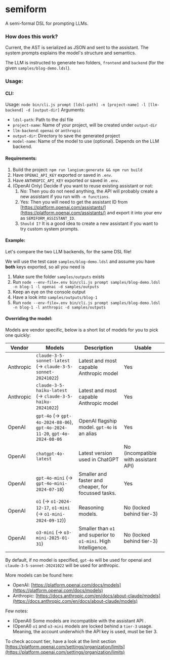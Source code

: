 semiform
===

A semi-formal DSL for prompting LLMs.

### How does this work?
Current, the AST is serialized as JSON and sent to the assistant.
The system prompts explains the model's structure and semantics.

The LLM is instructed to generate two folders, `frontend` and `backend` (for the given `samples/blog-demo.ldsl`).

### Usage:

#### CLI:
Usage: `node bin/cli.js prompt [ldsl-path] -n [project-name] -l [llm-backend] -d [output-dir]`
Arguments:
- `ldsl-path`: Path to the dsl file
- `project-name`: Name of your project, will be created under `output-dir`
- `llm-backend`: `openai` or `anthropic`
- `output-dir`: Directory to save the generated project
- `model-name`: Name of the model to use (optional). Depends on the LLM backend.

#### Requirements:
1. Build the project: `npm run langium:generate && npm run build`
2. Have `OPENAI_API_KEY` exported or saved in `.env`.
3. Have `ANTHROPIC_API_KEY` exported or saved in `.env`.
4. (OpenAI Only) Decide if you want to reuse existing assistant or not:
    1. No: Then you do not need anything, the API will probably create a new assistant if you run with `-m functions`.
    2. Yes: Then you will need to get the assistant ID from [https://platform.openai.com/assistants/](https://platform.openai.com/assistants/) and export it into your env as `SEMIFORM_ASSISTANT_ID`.
    3. `Should I?` It is a good idea to create a new assistant if you want to try custom system prompts.

#### Example:
Let's compare the two LLM backends, for the same DSL file!


We will use the test case `samples/blog-demo.ldsl` and assume you have **both** keys exported, so all you need is
1. Make sure the folder `samples/outputs` exists
2. Run `node --env-file=.env bin/cli.js prompt samples/blog-demo.ldsl -n blog-1 -l openai -d samples/outputs`
4. Keep an eye on the console output
5. Have a look into `samples/outputs/blog-1`
6. Run `node --env-file=.env bin/cli.js prompt samples/blog-demo.ldsl -n blog-1 -l anthropic -d samples/outputs`


#### Overriding the model:

Models are vendor specific, below is a short list of models for you to pick one quickly:

| Vendor | Models | Description | Usable |
|--------|-------|-------------|--------|
| Anthropic | `claude-3-5-sonnet-latest` (-> `claude-3-5-sonnet-20241022`) | Latest and most capable Anthropic model | Yes |
| Anthropic | `claude-3-5-haiku-latest` (-> `claude-3-5-haiku-20241022`) | Latest and most capable Anthropic model | Yes |
| OpenAI | `gpt-4o` (-> `gpt-4o-2024-08-06`), `gpt-4o-2024-11-20`, `gpt-4o-2024-08-06` | OpenAI flagship model. `gpt-4o` is an alias | Yes |
| OpenAI | `chatgpt-4o-latest` | Latest version used in ChatGPT | No (incompatible with assistant API) |
| OpenAI | `gpt-4o-mini` (-> `gpt-4o-mini-2024-07-18`) | Smaller and faster and cheaper, for focussed tasks. | Yes |
| OpenAI | `o1` (-> `o1-2024-12-17`, `o1-mini` (-> `o1-mini-2024-09-12`)) | Reasoning models. | No (locked behind tier-3) |
| OpenAI | `o3-mini` (-> `o3-mini-2025-01-31`) | Smaller than `o1` and superior to `o1-mini`. High Intelligence. | No (locked behind tier-3) |

By default, if no model is specified, `gpt-4o` will be used for openai and `claude-3-5-sonnet-20241022` will be used for anthropic.

More models can be found here:
- OpenAI: [https://platform.openai.com/docs/models](https://platform.openai.com/docs/models)
- Anthropic: [https://docs.anthropic.com/en/docs/about-claude/models](https://docs.anthropic.com/en/docs/about-claude/models)

Few notes:
- (OpenAI) Some models are incompatible with the assistant API .
- (OpenAI) `o1` and `o3-mini` models are locked behind a `tier-3` usage. Meaning, the account underwhich the API key is used, must be tier 3. 

To check account tier, have a look at the limit section [https://platform.openai.com/settings/organization/limits](https://platform.openai.com/settings/organization/limits)



